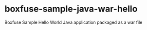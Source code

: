 boxfuse-sample-java-war-hello
=============================

Boxfuse Sample Hello World Java application packaged as a war file
